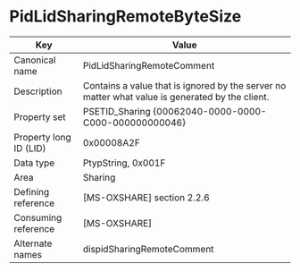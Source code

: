 # PidLidSharingRemoteByteSize

| Key | Value |
|---|---|
| Canonical name | PidLidSharingRemoteComment |
| Description | Contains a value that is ignored by the server no matter what value is generated by the client. |
| Property set | PSETID_Sharing {00062040-0000-0000-C000-000000000046} |
| Property long ID (LID) | 0x00008A2F |
| Data type | PtypString, 0x001F |
| Area | Sharing |
| Defining reference | [MS-OXSHARE] section 2.2.6 |
| Consuming reference | [MS-OXSHARE] |
| Alternate names | dispidSharingRemoteComment |
